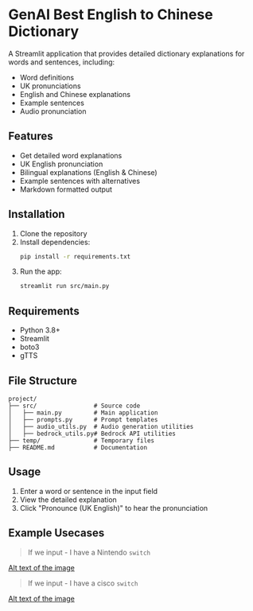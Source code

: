 # GenAI Best English to Chinese Dictionary

A Streamlit application that provides detailed dictionary explanations for words and sentences, including:
- Word definitions
- UK pronunciations
- English and Chinese explanations
- Example sentences
- Audio pronunciation

## Features
- Get detailed word explanations
- UK English pronunciation
- Bilingual explanations (English & Chinese)
- Example sentences with alternatives
- Markdown formatted output

## Installation
1. Clone the repository
2. Install dependencies:
   ```bash
   pip install -r requirements.txt
   ```
3. Run the app:
   ```bash
   streamlit run src/main.py
   ```

## Requirements
- Python 3.8+
- Streamlit
- boto3
- gTTS

## File Structure
```
project/
├── src/                # Source code
│   ├── main.py         # Main application
│   ├── prompts.py      # Prompt templates
│   ├── audio_utils.py  # Audio generation utilities
│   ├── bedrock_utils.py# Bedrock API utilities
├── temp/               # Temporary files
├── README.md           # Documentation
```

## Usage
1. Enter a word or sentence in the input field
2. View the detailed explanation
3. Click "Pronounce (UK English)" to hear the pronunciation

## Example Usecases

> If we input - I have a Nintendo `switch`

[Alt text of the image](https://github.com/alivk/GenAI-Best-English-to-Chinese-Dictionary/blob/main/temp/example_001.png)

> If we input - I have a cisco `switch`

[Alt text of the image](https://github.com/alivk/GenAI-Best-English-to-Chinese-Dictionary/blob/main/temp/example_002.png)
